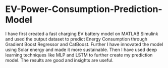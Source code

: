 # EV-Power-Consumption-Prediction-Model

I have first created a fast charging EV battery model on MATLAB Simulink and used the output dataset to predict Energy Consumption through Gradient Boost Regressor and CatBoost.
Further I have innovated the model using Solar energy and made it more sustainable. Then I have used deep learning techniques like MLP and LSTM to further create my prediction model. The results are good and insights are useful.
